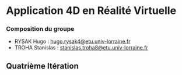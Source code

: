 # Application 4D en Réalité Virtuelle

### Composition du groupe
- RYSAK Hugo        : hugo.rysak4@etu.univ-lorraine.fr
- TROHA Stanislas   : stanislas.troha8@etu.univ-lorraine.fr

## Quatrième Itération